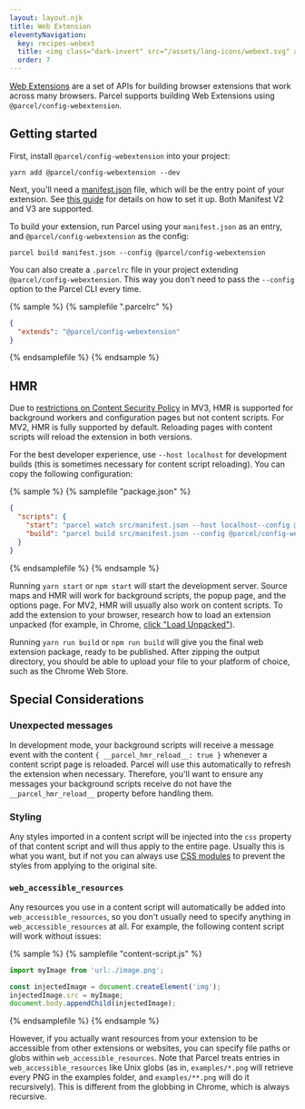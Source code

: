 ```yaml
---
layout: layout.njk
title: Web Extension
eleventyNavigation:
  key: recipes-webext
  title: <img class="dark-invert" src="/assets/lang-icons/webext.svg" alt=""/> Web Extension
  order: 7
---
```


[Web Extensions](https://developer.chrome.com/docs/extensions/) are a set of APIs for building browser extensions that work across many browsers. Parcel supports building Web Extensions using `@parcel/config-webextension`.

## Getting started

First, install `@parcel/config-webextension` into your project:

```shell
yarn add @parcel/config-webextension --dev
```

Next, you'll need a [manifest.json](https://developer.mozilla.org/en-US/docs/Mozilla/Add-ons/WebExtensions/manifest.json) file, which will be the entry point of your extension. See [this guide](https://developer.chrome.com/docs/extensions/mv3/getstarted/) for details on how to set it up. Both Manifest V2 and V3 are supported.

To build your extension, run Parcel using your `manifest.json` as an entry, and `@parcel/config-webextension` as the config:

```shell
parcel build manifest.json --config @parcel/config-webextension
```

You can also create a `.parcelrc` file in your project extending `@parcel/config-webextension`. This way you don't need to pass the `--config` option to the Parcel CLI every time.

{% sample %}
{% samplefile ".parcelrc" %}

```json
{
  "extends": "@parcel/config-webextension"
}
```

{% endsamplefile %}
{% endsample %}

## HMR

Due to [restrictions on Content Security Policy](https://developer.chrome.com/docs/extensions/mv3/intro/mv3-migration/#content-security-policy) in MV3, HMR is supported for background workers and configuration pages but not content scripts. For MV2, HMR is fully supported by default. Reloading pages with content scripts will reload the extension in both versions.

For the best developer experience, use `--host localhost` for development builds (this is sometimes necessary for content script reloading). You can copy the following configuration:

{% sample %}
{% samplefile "package.json" %}

```json
{
  "scripts": {
    "start": "parcel watch src/manifest.json --host localhost--config @parcel/config-webextension",
    "build": "parcel build src/manifest.json --config @parcel/config-webextension"
  }
}
```

{% endsamplefile %}
{% endsample %}

Running `yarn start` or `npm start` will start the development server. Source maps and HMR will work for background scripts, the popup page, and the options page. For MV2, HMR will usually also work on content scripts. To add the extension to your browser, research how to load an extension unpacked (for example, in Chrome, [click "Load Unpacked"](https://developer.chrome.com/extensions/getstarted#manifest)).

Running `yarn run build` or `npm run build` will give you the final web extension package, ready to be published. After zipping the output directory, you should be able to upload your file to your platform of choice, such as the Chrome Web Store.

## Special Considerations

### Unexpected messages

In development mode, your background scripts will receive a message event with the content `{ __parcel_hmr_reload__: true }` whenever a content script page is reloaded. Parcel will use this automatically to refresh the extension when necessary. Therefore, you'll want to ensure any messages your background scripts receive do not have the `__parcel_hmr_reload__` property before handling them.

### Styling

Any styles imported in a content script will be injected into the `css` property of that content script and will thus apply to the entire page. Usually this is what you want, but if not you can always use [CSS modules](</languages/css#css-modules>) to prevent the styles from applying to the original site.

### `web_accessible_resources`
Any resources you use in a content script will automatically be added into `web_accessible_resources`, so you don't usually need to specify anything in `web_accessible_resources` at all. For example, the following content script will work without issues:


{% sample %}
{% samplefile "content-script.js" %}

```js
import myImage from 'url:./image.png';

const injectedImage = document.createElement('img');
injectedImage.src = myImage;
document.body.appendChild(injectedImage);
```

{% endsamplefile %}
{% endsample %}

However, if you actually want resources from your extension to be accessible from other extensions or websites, you can specify file paths or globs within `web_accessible_resources`. Note that Parcel treats entries in `web_accessible_resources` like Unix globs (as in, `examples/*.png` will retrieve every PNG in the examples folder, and `examples/**.png` will do it recursively). This is different from the globbing in Chrome, which is always recursive.
